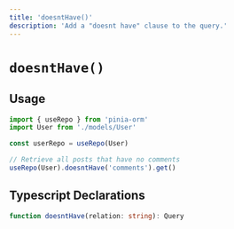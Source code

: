 ```yaml
---
title: 'doesntHave()'
description: 'Add a "doesnt have" clause to the query.'
---
```


# `doesntHave()`

## Usage

````ts
import { useRepo } from 'pinia-orm'
import User from './models/User'

const userRepo = useRepo(User)

// Retrieve all posts that have no comments
useRepo(User).doesntHave('comments').get()
````

## Typescript Declarations

````ts
function doesntHave(relation: string): Query
````
